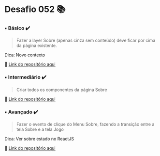 # Desafio 052 :books:


###  ▪️ Básico  ✔️

> Fazer a layer Sobre (apenas cinza sem conteúdo) deve ficar por cima da página existente. 

Dica: Novo contexto

🔗 [Link do repositório aqui]()



### ▪️ Intermediário ✔️ 

> Criar todos os componentes da página Sobre

🔗 [Link do repositório aqui]() 



### ▪️ Avançado ✔️

> Fazer o evento de clique do Menu Sobre, fazendo a transição entre a tela Sobre e a tela Jogo

Dica: Ver sobre estado no ReactJS
 
🔗 [Link do repositório aqui]()
